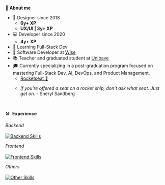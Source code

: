 🚀 __About me__
- 🎨 Designer since 2018
  - __6y+ XP__
  - __UX/UI | 3y+ XP__
- 💻 Developer since 2020
  - __4y+ XP__
- 🌱 Learning Full-Stack Dev
- 💼 Software Developer at <a href="https://www.wises.com.br/" target="_blank">Wise</a>
- 📚 Teacher and graduated student at <a href="https://unibave.net/" target="_blank">Unibave</a>
- 🎓 Currently specializing in a post-graduation program focused on mastering Full-Stack Dev, AI, DevOps, and Product Management.
  - <a href="https://www.rocketseat.com.br/faculdade" target="_blank">Rocketseat 🚀</a>
  - <p><em>If you’re offered a seat on a rocket ship, don’t ask what seat. Just get on.</em> - Sheryl Sandberg</p>
<br>

🛠 &nbsp;__Experience__
<div>
  
  <em>Backend</em><br><br>
  [![Backend Skills](https://skillicons.dev/icons?i=docker,redis,postgres,java,spring,rabbitmq,nodejs,flask,python)](https://skillicons.dev)
  
  <em>Frontend</em><br><br>
  [![Frontend Skills](https://skillicons.dev/icons?i=tailwind,sass,css,html,javascript,typescript,react,vite,figma)](https://skillicons.dev)
  
  <em>Others</em><br><br>
  [![Other Skills](https://skillicons.dev/icons?i=aws,githubactions,git,linux)](https://skillicons.dev)
  <br><br>
</div>
